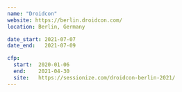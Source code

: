 ```yaml
---
name: "Droidcon"
website: https://berlin.droidcon.com/
location: Berlin, Germany

date_start: 2021-07-07
date_end:   2021-07-09

cfp:
  start:  2020-01-06
  end:    2021-04-30
  site:   https://sessionize.com/droidcon-berlin-2021/
---
```


